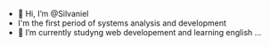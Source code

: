 - 👋 Hi, I’m @Silvaniel
-   I'm the first period of systems analysis and development 
- 🌱 I’m currently studyng web developement and learning english ...
  


<!---
Silvaniel/Silvaniel is a ✨ special ✨ repository because its `README.md` (this file) appears on your GitHub profile.
You can click the Preview link to take a look at your changes.
--->
